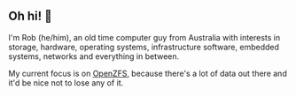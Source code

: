 ## Oh hi! 👋

I'm Rob (he/him), an old time computer guy from Australia with interests in storage, hardware, operating systems, infrastructure software, embedded systems, networks and everything in between.

My current focus is on [OpenZFS](https://github.com/openzfs/zfs), because there's a lot of data out there and it'd be nice not to lose any of it.
